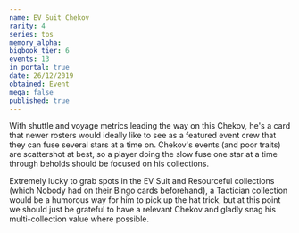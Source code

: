 ```yaml
---
name: EV Suit Chekov
rarity: 4
series: tos
memory_alpha:
bigbook_tier: 6
events: 13
in_portal: true
date: 26/12/2019
obtained: Event
mega: false
published: true
---
```


With shuttle and voyage metrics leading the way on this Chekov, he's a card that newer rosters would ideally like to see as a featured event crew that they can fuse several stars at a time on. Chekov's events (and poor traits) are scattershot at best, so a player doing the slow fuse one star at a time through beholds should be focused on his collections.

Extremely lucky to grab spots in the EV Suit and Resourceful collections (which Nobody had on their Bingo cards beforehand), a Tactician collection would be a humorous way for him to pick up the hat trick, but at this point we should just be grateful to have a relevant Chekov and gladly snag his multi-collection value where possible.

